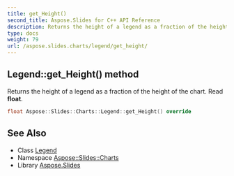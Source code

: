 ```yaml
---
title: get_Height()
second_title: Aspose.Slides for C++ API Reference
description: Returns the height of a legend as a fraction of the height of the chart. Read float.
type: docs
weight: 79
url: /aspose.slides.charts/legend/get_height/
---
```

## Legend::get_Height() method


Returns the height of a legend as a fraction of the height of the chart. Read **float**.

```cpp
float Aspose::Slides::Charts::Legend::get_Height() override
```

## See Also

* Class [Legend](../)
* Namespace [Aspose::Slides::Charts](../../)
* Library [Aspose.Slides](../../../)